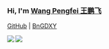 ### Hi, I'm [Wang Pengfei 王鹏飞](https://github.com/laowang1992)

[GitHub](https://github.com/laowang1992) | [BnGDXY](http://yanglab.hzau.edu.cn/BnGDXY/)

<img src="https://github-readme-stats.vercel.app/api?username=laowang1992&include_all_commits=true&theme=swift&show_icons=true&bg_color=fff)" align="left" hight=230 />

<img src="https://github-readme-stats.vercel.app/api/top-langs/?username=laowang1992&include_all_commits=true&theme=swift&show_icons=true&bg_color=fff)" hight=200/>




<!--
**laowang1992/laowang1992** is a ✨ _special_ ✨ repository because its `README.md` (this file) appears on your GitHub profile.

Here are some ideas to get you started:

- 🔭 I’m currently working on ...
- 🌱 I’m currently learning ...
- 👯 I’m looking to collaborate on ...
- 🤔 I’m looking for help with ...
- 💬 Ask me about ...
- 📫 How to reach me: ...
- 😄 Pronouns: ...
- ⚡ Fun fact: ...
-->
